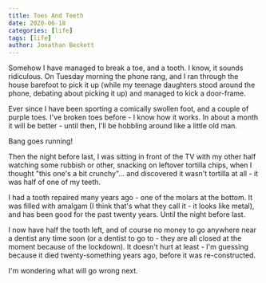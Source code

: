 ```yaml
---
title: Toes And Teeth
date: 2020-06-18
categories: [life]
tags: [life]
author: Jonathan Beckett
---
```


Somehow I have managed to break a toe, and a tooth. I know, it sounds ridiculous. On Tuesday morning the phone rang, and I ran through the house barefoot to pick it up (while my teenage daughters stood around the phone, debating about picking it up) and managed to kick a door-frame.

Ever since I have been sporting a comically swollen foot, and a couple of purple toes. I've broken toes before - I know how it works. In about a month it will be better - until then, I'll be hobbling around like a little old man.

Bang goes running!

Then the night before last, I was sitting in front of the TV with my other half watching some rubbish or other, snacking on leftover tortilla chips, when I thought "this one's a bit crunchy"... and discovered it wasn't tortilla at all - it was half of one of my teeth.

I had a tooth repaired many years ago - one of the molars at the bottom. It was filled with amalgam (I think that's what they call it - it looks like metal), and has been good for the past twenty years. Until the night before last.

I now have half the tooth left, and of course no money to go anywhere near a dentist any time soon (or a dentist to go to - they are all closed at the moment because of the lockdown). It doesn't hurt at least - I'm guessing because it died twenty-something years ago, before it was re-constructed.

I'm wondering what will go wrong next.